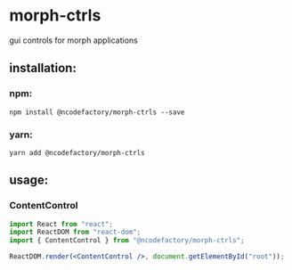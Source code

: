 # morph-ctrls

gui controls for morph applications

## installation:

### npm:

```
npm install @ncodefactory/morph-ctrls --save
```

### yarn:

```
yarn add @ncodefactory/morph-ctrls
```

## usage:

### ContentControl

```jsx
import React from "react";
import ReactDOM from "react-dom";
import { ContentControl } from "@ncodefactory/morph-ctrls";

ReactDOM.render(<ContentControl />, document.getElementById("root"));
```
